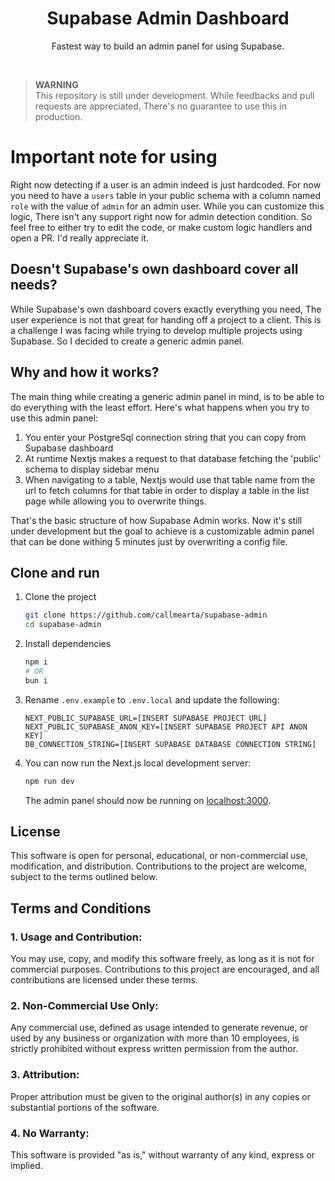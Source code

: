 <h1 align="center">Supabase Admin Dashboard</h1>

<p align="center">
 Fastest way to build an admin panel for using Supabase.
</p>

<br/>

> **WARNING**  
> This repository is still under development. While feedbacks and pull requests are appreciated, There's no guarantee to use this in production.

# Important note for using
Right now detecting if a user is an admin indeed is just hardcoded. For now you need to have a `users` table in your public schema with a column named `role` with the value of `admin` for an admin user. While you can customize this logic, There isn't any support right now for admin detection condition. So feel free to either try to edit the code, or make custom logic handlers and open a PR. I'd really appreciate it.

## Doesn't Supabase's own dashboard cover all needs?

<p>While Supabase's own dashboard covers exactly everything you need, The user experience is not that great for handing off a project to a client. This is a challenge I was facing while trying to develop multiple projects using Supabase. So I decided to create a generic admin panel.</p>

## Why and how it works?
<p>The main thing while creating a generic admin panel in mind, is to be able to do everything with the least effort. Here's what happens when you try to use this admin panel:</p>

1. You enter your PostgreSql connection string that you can copy from Supabase dashboard
2. At runtime Nextjs makes a request to that database fetching the 'public' schema to display sidebar menu
3. When navigating to a table, Nextjs would use that table name from the url to fetch columns for that table in order to display a table in the list page while allowing you to overwrite things.

<p>That's the basic structure of how Supabase Admin works. Now it's still under development but the goal to achieve is a customizable admin panel that can be done withing 5 minutes just by overwriting a config file.</p>


## Clone and run

1. Clone the project

   ```bash
   git clone https://github.com/callmearta/supabase-admin
   cd supabase-admin
   ```

2. Install dependencies

   ```bash
   npm i
   # OR
   bun i
   ```

4. Rename `.env.example` to `.env.local` and update the following:

   ```
   NEXT_PUBLIC_SUPABASE_URL=[INSERT SUPABASE PROJECT URL]
   NEXT_PUBLIC_SUPABASE_ANON_KEY=[INSERT SUPABASE PROJECT API ANON KEY]
   DB_CONNECTION_STRING=[INSERT SUPABASE DATABASE CONNECTION STRING]
   ```

5. You can now run the Next.js local development server:

   ```bash
   npm run dev
   ```

   The admin panel should now be running on [localhost:3000](http://localhost:3000/).

## License
This software is open for personal, educational, or non-commercial use, modification, and distribution. Contributions to the project are welcome, subject to the terms outlined below.
<br/>
## Terms and Conditions

### 1. Usage and Contribution:

You may use, copy, and modify this software freely, as long as it is not for commercial purposes.
Contributions to this project are encouraged, and all contributions are licensed under these terms.

### 2. Non-Commercial Use Only:

Any commercial use, defined as usage intended to generate revenue, or used by any business or organization with more than 10 employees, is strictly prohibited without express written permission from the author.

### 3. Attribution:

Proper attribution must be given to the original author(s) in any copies or substantial portions of the software.

### 4. No Warranty:

This software is provided "as is," without warranty of any kind, express or implied.